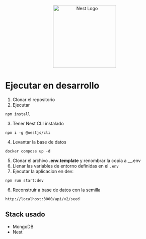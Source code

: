 <p align="center">
  <a href="http://nestjs.com/" target="blank"><img src="https://nestjs.com/img/logo-small.svg" width="200" alt="Nest Logo" /></a>
</p>

# Ejecutar en desarrollo

1. Clonar el repositorio
2. Ejecutar
```
npm install
```
3. Tener Nest CLI instalado
```
npm i -g @nestjs/cli
```
4. Levantar la base de datos
```
docker compose up -d
```
5. Clonar el archivo __.env.template__ y renombrar la copia a __.env
6. Llenar las variables de entorno definidas en el ```.env```
7.  Ejecutar la aplicacion en dev:
```
npm run start:dev

```
6. Reconstruir a base de datos con la semilla
```
http://localhost:3000/api/v2/seed
```
## Stack usado
* MongoDB
* Nest